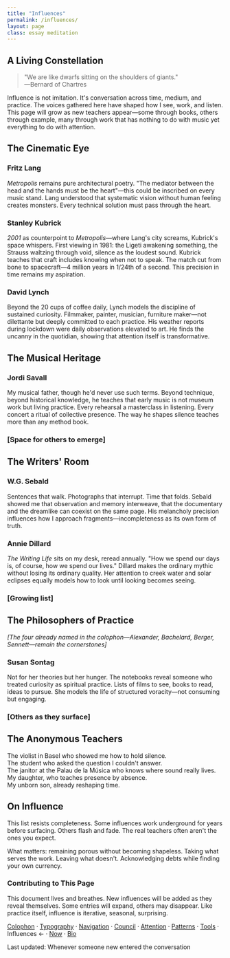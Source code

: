 ```yaml
---
title: "Influences"
permalink: /influences/
layout: page
class: essay meditation
---
```


## A Living Constellation

<blockquote class="poetic">
"We are like dwarfs sitting on the shoulders of giants."<br>
—<span class="small-caps">Bernard of Chartres</span>
</blockquote>

<p class="drop-cap">Influence is not imitation. It's conversation across time, medium, and practice. The voices gathered here have shaped how I see, work, and listen. This page will grow as new teachers appear—some through books, others through example, many through work that has nothing to do with music yet everything to do with attention.</p>

<div class="ornament philosophical"></div>

## The Cinematic Eye

### Fritz Lang
*Metropolis* remains pure architectural poetry. "The mediator between the head and the hands must be the heart"—this could be inscribed on every music stand. Lang understood that systematic vision without human feeling creates monsters. Every technical solution must pass through the heart.

### Stanley Kubrick  
*2001* as counterpoint to *Metropolis*—where Lang's city screams, Kubrick's space whispers. First viewing in <span class="oldstyle">1981</span>: the Ligeti awakening something, the Strauss waltzing through void, silence as the loudest sound. Kubrick teaches that craft includes knowing when not to speak. The match cut from bone to spacecraft—<span class="oldstyle">4</span> million years in <span class="oldstyle">1/24</span>th of a second. This precision in time remains my aspiration.

### David Lynch
Beyond the <span class="oldstyle">20</span> cups of coffee daily, Lynch models the discipline of sustained curiosity. Filmmaker, painter, musician, furniture maker—not dilettante but deeply committed to each practice. His weather reports during lockdown were daily observations elevated to art. He finds the uncanny in the quotidian, showing that attention itself is transformative.

<div class="ornament musical"></div>

## The Musical Heritage

### Jordi Savall
My musical father, though he'd never use such terms. Beyond technique, beyond historical knowledge, he teaches that early music is not museum work but living practice. Every rehearsal a masterclass in listening. Every concert a ritual of collective presence. The way he shapes silence teaches more than any method book.

### [Space for others to emerge]

<div class="ornament personal"></div>

## The Writers' Room

### W.G. Sebald
Sentences that walk. Photographs that interrupt. Time that folds. Sebald showed me that observation and memory interweave, that the documentary and the dreamlike can coexist on the same page. His melancholy precision influences how I approach fragments—incompleteness as its own form of truth.

### Annie Dillard
*The Writing Life* sits on my desk, reread annually. "How we spend our days is, of course, how we spend our lives." Dillard makes the ordinary mythic without losing its ordinary quality. Her attention to creek water and solar eclipses equally models how to look until looking becomes seeing.

### [Growing list]

<div class="ornament thought"></div>

## The Philosophers of Practice

*[The four already named in the colophon—Alexander, Bachelard, Berger, Sennett—remain the cornerstones]*

### Susan Sontag
Not for her theories but her hunger. The notebooks reveal someone who treated curiosity as spiritual practice. Lists of films to see, books to read, ideas to pursue. She models the life of structured voracity—not consuming but engaging.

### [Others as they surface]

<div class="ornament section"></div>

## The Anonymous Teachers

The violist in Basel who showed me how to hold silence.  
The student who asked the question I couldn't answer.  
The janitor at the Palau de la Música who knows where sound really lives.  
My daughter, who teaches presence by absence.  
My unborn son, already reshaping time.

<div class="ornament philosophical"></div>

## On Influence

This list resists completeness. Some influences work underground for years before surfacing. Others flash and fade. The real teachers often aren't the ones you expect.

What matters: remaining porous without becoming shapeless. Taking what serves the work. Leaving what doesn't. Acknowledging debts while finding your own currency.

### Contributing to This Page

This document lives and breathes. New influences will be added as they reveal themselves. Some entries will expand, others may disappear. Like practice itself, influence is iterative, seasonal, surprising.

<nav class="about-enfilade">
  <a href="/colophon/">Colophon</a>
  <span class="separator">·</span>
  <a href="/typography/">Typography</a>
  <span class="separator">·</span>
  <a href="/navigation-philosophy/">Navigation</a>
  <span class="separator">·</span>
  <a href="/council/">Council</a>
  <span class="separator">·</span>
  <a href="/attention/">Attention</a>
  <span class="separator">·</span>
  <a href="/patterns/">Patterns</a>
  <span class="separator">·</span>
  <a href="/tools/">Tools</a>
  <span class="separator">·</span>
  <span class="current">Influences <span class="arrow">←</span></span>
  <span class="separator">·</span>
  <a href="/now/">Now</a>
  <span class="separator">·</span>
  <a href="/bio/">Bio</a>
</nav>

<div class="ornament personal"></div>

<p class="whisper">Last updated: Whenever someone new entered the conversation</p>